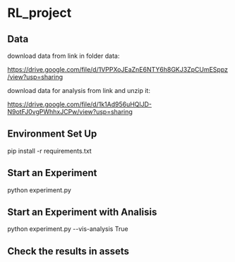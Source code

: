 # RL_project

## Data
download data from link in folder data:

https://drive.google.com/file/d/1VPPXoJEaZnE6NTY6h8GKJ3ZpCUmESppz/view?usp=sharing

download data for analysis from link and unzip it:

https://drive.google.com/file/d/1k1Ad956uHQlJD-N9otFJ0vgPWhhxJCPw/view?usp=sharing

## Environment Set Up
pip install -r requirements.txt

## Start an Experiment
python experiment.py

## Start an Experiment with Analisis
python experiment.py --vis-analysis True

## Check the results in assets
